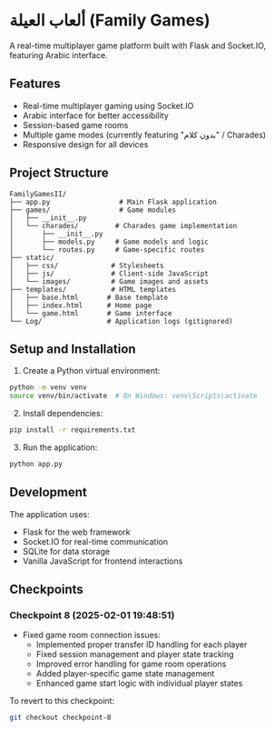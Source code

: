 # ألعاب العيلة (Family Games)

A real-time multiplayer game platform built with Flask and Socket.IO, featuring Arabic interface.

## Features

- Real-time multiplayer gaming using Socket.IO
- Arabic interface for better accessibility
- Session-based game rooms
- Multiple game modes (currently featuring "بدون كلام" / Charades)
- Responsive design for all devices

## Project Structure

```
FamilyGamesII/
├── app.py                 # Main Flask application
├── games/                 # Game modules
│   ├── __init__.py
│   └── charades/         # Charades game implementation
│       ├── __init__.py
│       ├── models.py     # Game models and logic
│       └── routes.py     # Game-specific routes
├── static/
│   ├── css/             # Stylesheets
│   ├── js/              # Client-side JavaScript
│   └── images/          # Game images and assets
├── templates/           # HTML templates
│   ├── base.html       # Base template
│   ├── index.html      # Home page
│   └── game.html       # Game interface
└── Log/                # Application logs (gitignored)
```

## Setup and Installation

1. Create a Python virtual environment:
```bash
python -m venv venv
source venv/bin/activate  # On Windows: venv\Scripts\activate
```

2. Install dependencies:
```bash
pip install -r requirements.txt
```

3. Run the application:
```bash
python app.py
```

## Development

The application uses:
- Flask for the web framework
- Socket.IO for real-time communication
- SQLite for data storage
- Vanilla JavaScript for frontend interactions

## Checkpoints

### Checkpoint 8 (2025-02-01 19:48:51)
- Fixed game room connection issues:
  - Implemented proper transfer ID handling for each player
  - Fixed session management and player state tracking
  - Improved error handling for game room operations
  - Added player-specific game state management
  - Enhanced game start logic with individual player states

To revert to this checkpoint:
```bash
git checkout checkpoint-8
```

